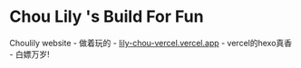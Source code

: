 # Chou Lily 's Build For Fun

Choulily website - 做着玩的 - [lily-chou-vercel.vercel.app](https://lily-chou-vercel.vercel.app/) - vercel的hexo真香 - 白嫖万岁!
